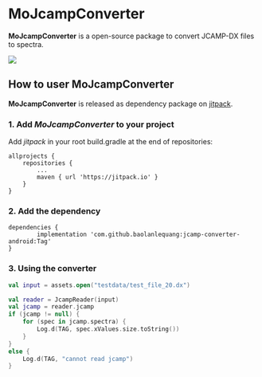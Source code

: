 # MoJcampConverter
**MoJcampConverter** is a open-source package to convert JCAMP-DX files to spectra.

[![](https://jitpack.io/v/baolanlequang/jcamp-converter-android.svg)](https://jitpack.io/#baolanlequang/jcamp-converter-android)

## How to user MoJcampConverter
**MoJcampConverter** is released as dependency package on [jitpack](https://jitpack.io). 

### 1. Add *MoJcampConverter* to your project
Add *jitpack* in your root build.gradle at the end of repositories:
```
allprojects {
    repositories {
        ...
        maven { url 'https://jitpack.io' }
    }
}
```


### 2. Add the dependency
```
dependencies {
        implementation 'com.github.baolanlequang:jcamp-converter-android:Tag'
}
```

### 3. Using the converter
```kotlin
val input = assets.open("testdata/test_file_20.dx")

val reader = JcampReader(input)
val jcamp = reader.jcamp
if (jcamp != null) {
    for (spec in jcamp.spectra) {
        Log.d(TAG, spec.xValues.size.toString())
    }
}
else {
    Log.d(TAG, "cannot read jcamp")
}

```

